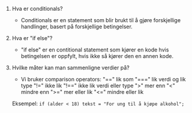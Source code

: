 1.  Hva er conditionals?
    - Conditionals er en statement som blir brukt til å gjøre forskjellige handlinger, basert på forskjellige betingelser.

2.  Hva er "if else"?
    - "if else" er en contitional statement som kjører en kode hvis betingelsen er oppfylt, hvis ikke så kjører den en annen kode.

3.  Hvilke måter kan man sammenligne verdier på?
    - Vi bruker comparison operators:
    "==" lik som
    "===" lik verdi og lik type
    "!=" ikke lik
    "!==" ikke lik verdi eller type
    ">" mer enn
    "<" mindre enn
    ">=" mer eller lik
    "<=" mindre eller lik
    
    Eksempel:
    `if (alder < 18) tekst = "For ung til å kjøpe alkohol";`